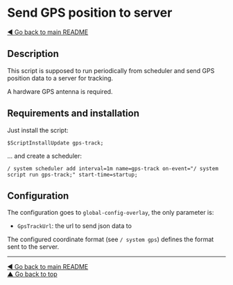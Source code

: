 Send GPS position to server
===========================

[◀ Go back to main README](../README.md)

Description
-----------

This script is supposed to run periodically from scheduler and send GPS
position data to a server for tracking.

A hardware GPS antenna is required.

Requirements and installation
-----------------------------

Just install the script:

    $ScriptInstallUpdate gps-track;

... and create a scheduler:

    / system scheduler add interval=1m name=gps-track on-event="/ system script run gps-track;" start-time=startup;

Configuration
-------------

The configuration goes to `global-config-overlay`, the only parameter is:

* `GpsTrackUrl`: the url to send json data to

The configured coordinate format (see `/ system gps`) defines the format
sent to the server.

---
[◀ Go back to main README](../README.md)  
[▲ Go back to top](#top)
